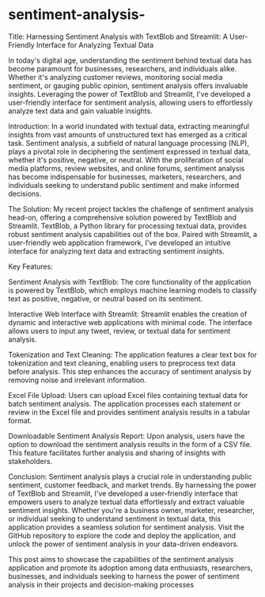 # sentiment-analysis-

Title: Harnessing Sentiment Analysis with TextBlob and Streamlit: A User-Friendly Interface for Analyzing Textual Data

In today's digital age, understanding the sentiment behind textual data has become paramount for businesses, researchers, and individuals alike. Whether it's analyzing customer reviews, monitoring social media sentiment, or gauging public opinion, sentiment analysis offers invaluable insights. Leveraging the power of TextBlob and Streamlit, I've developed a user-friendly interface for sentiment analysis, allowing users to effortlessly analyze text data and gain valuable insights.

Introduction:
In a world inundated with textual data, extracting meaningful insights from vast amounts of unstructured text has emerged as a critical task. Sentiment analysis, a subfield of natural language processing (NLP), plays a pivotal role in deciphering the sentiment expressed in textual data, whether it's positive, negative, or neutral. With the proliferation of social media platforms, review websites, and online forums, sentiment analysis has become indispensable for businesses, marketers, researchers, and individuals seeking to understand public sentiment and make informed decisions.

The Solution:
My recent project tackles the challenge of sentiment analysis head-on, offering a comprehensive solution powered by TextBlob and Streamlit. TextBlob, a Python library for processing textual data, provides robust sentiment analysis capabilities out of the box. Paired with Streamlit, a user-friendly web application framework, I've developed an intuitive interface for analyzing text data and extracting sentiment insights.

Key Features:

Sentiment Analysis with TextBlob: The core functionality of the application is powered by TextBlob, which employs machine learning models to classify text as positive, negative, or neutral based on its sentiment.

Interactive Web Interface with Streamlit: Streamlit enables the creation of dynamic and interactive web applications with minimal code. The interface allows users to input any tweet, review, or textual data for sentiment analysis.

Tokenization and Text Cleaning: The application features a clear text box for tokenization and text cleaning, enabling users to preprocess text data before analysis. This step enhances the accuracy of sentiment analysis by removing noise and irrelevant information.

Excel File Upload: Users can upload Excel files containing textual data for batch sentiment analysis. The application processes each statement or review in the Excel file and provides sentiment analysis results in a tabular format.

Downloadable Sentiment Analysis Report: Upon analysis, users have the option to download the sentiment analysis results in the form of a CSV file. This feature facilitates further analysis and sharing of insights with stakeholders.

Conclusion:
Sentiment analysis plays a crucial role in understanding public sentiment, customer feedback, and market trends. By harnessing the power of TextBlob and Streamlit, I've developed a user-friendly interface that empowers users to analyze textual data effortlessly and extract valuable sentiment insights. Whether you're a business owner, marketer, researcher, or individual seeking to understand sentiment in textual data, this application provides a seamless solution for sentiment analysis. Visit the GitHub repository to explore the code and deploy the application, and unlock the power of sentiment analysis in your data-driven endeavors.

This post aims to showcase the capabilities of the sentiment analysis application and promote its adoption among data enthusiasts, researchers, businesses, and individuals seeking to harness the power of sentiment analysis in their projects and decision-making processes
